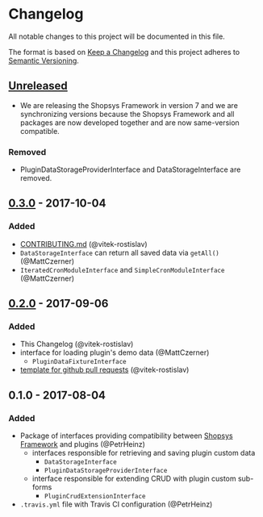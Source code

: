 # Changelog
All notable changes to this project will be documented in this file.

The format is based on [Keep a Changelog](http://keepachangelog.com/en/1.0.0/)
and this project adheres to [Semantic Versioning](http://semver.org/spec/v2.0.0.html).

## [Unreleased]
- We are releasing the Shopsys Framework in version 7 and we are synchronizing versions because
  the Shopsys Framework and all packages are now developed together and are now same-version compatible.

### Removed
- PluginDataStorageProviderInterface and DataStorageInterface are removed.

## [0.3.0] - 2017-10-04
### Added
- [CONTRIBUTING.md](CONTRIBUTING.md) (@vitek-rostislav)
- `DataStorageInterface` can return all saved data via `getAll()` (@MattCzerner)
- `IteratedCronModuleInterface` and `SimpleCronModuleInterface` (@MattCzerner)

## [0.2.0] - 2017-09-06
### Added
- This Changelog (@vitek-rostislav)
- interface for loading plugin's demo data (@MattCzerner)
    - `PluginDataFixtureInterface`
- [template for github pull requests](docs/PULL_REQUEST_TEMPLATE.md) (@vitek-rostislav)

## 0.1.0 - 2017-08-04
### Added
- Package of interfaces providing compatibility between [Shopsys Framework](https://www.shopsys-framework.com) and plugins (@PetrHeinz)
    - interfaces responsible for retrieving and saving plugin custom data
        - `DataStorageInterface`
        - `PluginDataStorageProviderInterface`
    - interface responsible for extending CRUD with plugin custom sub-forms
        - `PluginCrudExtensionInterface`
- `.travis.yml` file with Travis CI configuration (@PetrHeinz)

[Unreleased]: https://github.com/shopsys/plugin-interface/compare/v0.3.0...HEAD
[0.3.0]: https://github.com/shopsys/plugin-interface/compare/v0.2.0...v0.3.0
[0.2.0]: https://github.com/shopsys/plugin-interface/compare/v0.1.0...v0.2.0
